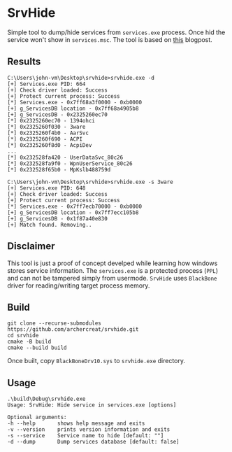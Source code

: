 # SrvHide
Simple tool to dump/hide services from `services.exe` process. Once hid the service won't show in `services.msc`. The tool is based on [this](https://www.codeproject.com/Articles/46670/Service-Hiding) blogpost.

## Results
```
C:\Users\john-vm\Desktop\srvhide>srvhide.exe -d
[+] Services.exe PID: 664
[+] Check driver loaded: Success
[+] Protect current process: Success
[*] Services.exe - 0x7ff68a3f0000 - 0xb0000
[+] g_ServicesDB location - 0x7ff68a4905b8
[+] g_ServicesDB - 0x2325260ec70
[*] 0x2325260ec70 - 1394ohci
[*] 0x2325260f030 - 3ware
[*] 0x2325260f4b0 - AarSvc
[*] 0x2325260f690 - ACPI
[*] 0x2325260f8d0 - AcpiDev
...
[*] 0x232528fa420 - UserDataSvc_80c26
[*] 0x232528fa9f0 - WpnUserService_80c26
[*] 0x232528f65b0 - MpKslb488759d
```

```
C:\Users\john-vm\Desktop\srvhide>srvhide.exe -s 3ware
[+] Services.exe PID: 648
[+] Check driver loaded: Success
[+] Protect current process: Success
[*] Services.exe - 0x7ff7ecb70000 - 0xb0000
[+] g_ServicesDB location - 0x7ff7ecc105b8
[+] g_ServicesDB - 0x1f87a40e830
[+] Match found. Removing..
```

## Disclaimer
This tool is just a proof of concept develped while learning how windows stores service information.
The `services.exe` is a protected process (`PPL`) and can not be tampered simply from usermode. `SrvHide` uses `BlackBone` driver for reading/writing target process memory.

## Build
```
git clone --recurse-submodules https://github.com/archercreat/srvhide.git
cd srvhide
cmake -B build
cmake --build build
```

Once built, copy `BlackBoneDrv10.sys` to `srvhide.exe` directory.

## Usage

```
.\build\Debug\srvhide.exe
Usage: SrvHide: Hide service in services.exe [options]

Optional arguments:
-h --help       shows help message and exits
-v --version    prints version information and exits
-s --service    Service name to hide [default: ""]
-d --dump       Dump services database [default: false]
```